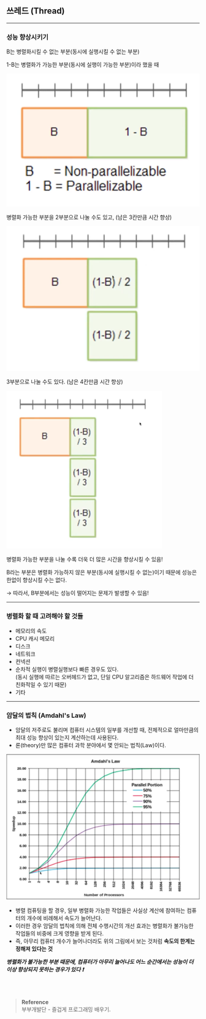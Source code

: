 ## 쓰레드 (Thread)

---

### 성능 향상시키기

B는 병렬화시킬 수 없는 부분(동시에 실행시킬 수 없는 부분)

1-B는 병렬화가 가능한 부분(동시에 실행이 가능한 부분)이라 했을 때
 
![img_28.png](img_28.png)

병렬화 가능한 부분을 2부분으로 나눌 수도 있고, (남은 3칸만큼 시간 향상)

![img_29.png](img_29.png)

3부분으로 나눌 수도 있다. (남은 4칸만큼 시간 향상)

![img_30.png](img_30.png)

병렬화 가능한 부분을 나눌 수록 더욱 더 많은 시간을 향상시킬 수 있음!

B라는 부분은 병렬화 가능하지 않은 부분(동시에 실행시킬 수 없는)이기 때문에 성능은 한없이 향상시킬 수는 없다.

→ 따라서, B부분에서는 성능이 떨어지는 문제가 발생할 수 있음!



---

### 병렬화 할 때 고려해야 할 것들

* 메모리의 속도
* CPU 캐시 메모리
* 디스크
* 네트워크
* 컨넥션
* 순차적 실행이 병렬실행보다 빠른 경우도 있다.</br>
  (동시 실행에 따르는 오버헤드가 없고, 단일 CPU 알고리즘은 하드웨어 작업에 더 친화적일 수 있기 때문)
* 기타

---

### 암달의 법칙 (Amdahl's Law)

* 암달의 저주로도 불리며 컴퓨터 시스템의 일부를 개선할 때, 전체적으로 얼마만큼의 최대 성능 향상이 있는지 계산하는데 사용된다.
* 론(theory)만 많은 컴퓨터 과학 분야에서 몇 안되는 법칙(Law)이다.

![img_31.png](img_31.png)
* 병렬 컴퓨팅을 할 경우, 일부 병렬화 가능한 작업들은 사실상 계산에 참여하는 컴퓨터의 개수에 비례해서 속도가 늘어난다. 
* 이러한 경우 암달의 법칙에 의해 전체 수행시간의 개선 효과는 병렬화가 불가능한 작업들의 비중에 크게 영향을 받게 된다.
* 즉, 아무리 컴퓨터 개수가 늘어나더라도 위의 그림에서 보는 것처럼 **속도의 한계는 정해져 있다는 것**

***병렬화가 불가능한 부분 때문에, 컴퓨터가 아무리 늘어나도 어느 순간에서는 성능이 더 이상 향상되지 못하는 경우가 있다 ❗️***


<br/><br/>

>**Reference**
><br/>부부개발단 - 즐겁게 프로그래밍 배우기.